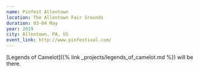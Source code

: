 ```yaml
---
name: Pinfest Allentown
location: The Allentown Fair Grounds
duration: 03-04 May
year: 2019
city: Allentown, PA, US
event_link: http://www.pinfestival.com/
---
```

[Legends of Camelot]({% link _projects/legends_of_camelot.md %}) will be there.
